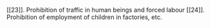 [[23]]. Prohibition of traffic in human beings and forced labour
[[24]]. Prohibition of employment of children in factories, etc.